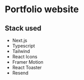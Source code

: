 # Portfolio website

## Stack used

* Next.js
* Typescript
* Tailwind
* React Icons
* Framer Motion
* React Toaster
* Resend


